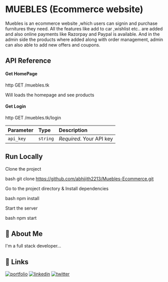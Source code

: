# MUEBLES (Ecommerce website)

Muebles is an ecommerce website ,which users can signin and purchase furnitures they need. All the features like
add to car ,wishlist etc.. are added and also online payments like Razorpay and Paypal is available. And in the admin side the products where added along with order management, admin can also able to add new offers and coupons.


## API Reference


#### Get HomePage

http
  GET /muebles.tk

Will loads the homepage and  see products

#### Get Login

http
  GET /muebles.tk/login


| Parameter | Type     | Description                |
| :-------- | :------- | :------------------------- |
| `api_key` | `string` | *Required*. Your API key |





## Run Locally

Clone the project

bash
  git clone https://github.com/abhijith2213/Muebles-Ecommerce.git


Go to the project directory & Install dependencies

bash
  npm install


Start the server

bash
  npm  start



## 🚀 About Me
I'm a full stack developer...


## 🔗 Links
[![portfolio](https://img.shields.io/badge/my_portfolio-000?style=for-the-badge&logo=ko-fi&logoColor=white)](https://https://abhijith2213.github.io/personal-website/)
[![linkedin](https://img.shields.io/badge/linkedin-0A66C2?style=for-the-badge&logo=linkedin&logoColor=white)](https://www.linkedin.com/in/abhijith-a-s)
[![twitter](https://img.shields.io/badge/twitter-1DA1F2?style=for-the-badge&logo=twitter&logoColor=white)](https://https://twitter.com/abhijithas_123)